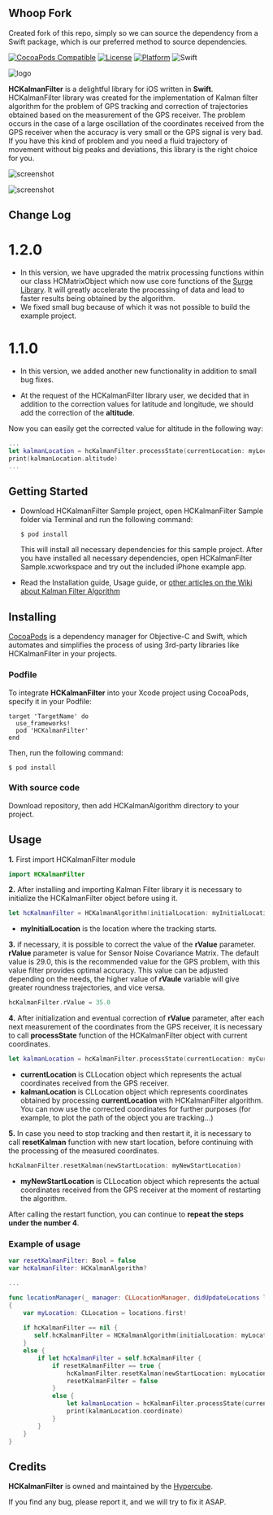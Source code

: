 ## Whoop Fork
Created fork of this repo, simply so we can source the dependency from a Swift package, which is our preferred method to source dependencies. 

[![CocoaPods Compatible](https://img.shields.io/cocoapods/v/HCKalmanFilter.svg)](http://cocoapods.org/pods/HCKalmanFilter)
[![License](https://img.shields.io/cocoapods/l/HCKalmanFilter.svg?style=flat)](http://cocoapods.org/pods/HCKalmanFilter)
[![Platform](https://img.shields.io/cocoapods/p/HCKalmanFilter.svg?style=flat)](http://cocoapods.org/pods/HCKalmanFilter)
![Swift](https://img.shields.io/badge/%20in-swift%203.1-orange.svg)

![logo](https://github.com/Hypercubesoft/HCKalmanFilter/blob/master/Images/HCKalmanFilterLogo.png)

**HCKalmanFilter** is a delightful library for iOS written in **Swift**. HCKalmanFilter library was created for the implementation of Kalman filter algorithm for the problem of GPS tracking and correction of trajectories obtained based on the measurement of the GPS receiver. The problem occurs in the case of a large oscillation of the coordinates received from the GPS receiver when the accuracy is very small or the GPS signal is very bad. If you have this kind of problem and you need a fluid trajectory of movement without big peaks and deviations, this library is the right choice for you.

![screenshot](https://github.com/Hypercubesoft/HCKalmanFilter/blob/master/Images/Screenshots/HCKalmanFilterSC1.png)

![screenshot](https://github.com/Hypercubesoft/HCKalmanFilter/blob/master/Images/Screenshots/HCKalmanFilterSC2.png)

## Change Log

# 1.2.0

* In this version, we have upgraded the matrix processing functions within our class HCMatrixObject which now use core functions of the [Surge Library](https://github.com/mattt/Surge). It will greatly accelerate the processing of data and lead to faster results being obtained by the algorithm.
* We fixed small bug because of which it was not possible to build the example project.

# 1.1.0

* In this version, we added another new functionality in addition to small bug fixes.

* At the request of the HCKalmanFilter library user, we decided that in addition to the correction values for latitude and longitude, we should add the correction of the **altitude**.

Now you can easily get the corrected value for altitude in the following way:

```swift
...
let kalmanLocation = hcKalmanFilter.processState(currentLocation: myLocation)
print(kalmanLocation.altitude)
...

```

## Getting Started

* Download HCKalmanFilter Sample project, open HCKalmanFilter Sample folder via Terminal and run the following command:

    ```
    $ pod install
    ```
    This will install all necessary dependencies for this sample project. After you have installed all necessary dependencies, open HCKalmanFilter Sample.xcworkspace and try out the included iPhone example app.

* Read the Installation guide, Usage guide, or [other articles on the Wiki about Kalman Filter Algorithm](https://en.wikipedia.org/wiki/Kalman_filter)

## Installing

[CocoaPods](https://cocoapods.org/) is a dependency manager for Objective-C and Swift, which automates and simplifies the process of using 3rd-party libraries like HCKalmanFilter in your projects.

### Podfile

To integrate **HCKalmanFilter** into your Xcode project using CocoaPods, specify it in your Podfile:

```
target 'TargetName' do
  use_frameworks!
  pod 'HCKalmanFilter'
end
```

Then, run the following command:

```
$ pod install
```

### With source code

Download repository, then add HCKalmanAlgorithm directory to your project.


## Usage
**1.** First import HCKalmanFilter module

```swift
import HCKalmanFilter
```

**2.** After installing and importing Kalman Filter library it is necessary to initialize the HCKalmanFilter object before using it.

```swift
let hcKalmanFilter = HCKalmanAlgorithm(initialLocation: myInitialLocation)
```
* **myInitialLocation** is the location where the tracking starts.


**3.** if necessary, it is possible to correct the value of the **rValue** parameter. **rValue** parameter is value for Sensor Noise Covariance Matrix. The default value is 29.0, this is the recommended value for the GPS problem, with this value filter provides optimal accuracy. This value can be adjusted depending on the needs, the higher value of **rVaule** variable will give greater roundness trajectories, and vice versa.

```swift
hcKalmanFilter.rValue = 35.0
```

**4.** After initialization and eventual correction of **rValue** parameter, after each next measurement of the coordinates from the GPS receiver, it is necessary to call **processState** function of the HCKalmanFilter object with current coordinates.

```swift
let kalmanLocation = hcKalmanFilter.processState(currentLocation: myCurrentLocation)
```
* **currentLocation** is CLLocation object which represents the actual coordinates received from the GPS receiver.
* **kalmanLocation** is CLLocation object which represents coordinates obtained by processing **currentLocation** with HCKalmanFilter algorithm. You can now use the corrected coordinates for further purposes (for example, to plot the path of the object you are tracking...) 

**5.** In case you need to stop tracking and then restart it, it is necessary to call **resetKalman** function with new start location, before continuing with the processing of the measured coordinates.

```swift
hcKalmanFilter.resetKalman(newStartLocation: myNewStartLocation)
```

* **myNewStartLocation** is CLLocation object which represents the actual coordinates received from the GPS receiver at the moment of restarting the algorithm.

After calling the restart function, you can continue to **repeat the steps under the number 4**.


### Example of usage

```swift
var resetKalmanFilter: Bool = false
var hcKalmanFilter: HCKalmanAlgorithm?

...

func locationManager(_ manager: CLLocationManager, didUpdateLocations locations: [CLLocation])
{
    var myLocation: CLLocation = locations.first!
    
    if hcKalmanFilter == nil {
       self.hcKalmanFilter = HCKalmanAlgorithm(initialLocation: myLocation)
    }
    else {
        if let hcKalmanFilter = self.hcKalmanFilter {
            if resetKalmanFilter == true {
                hcKalmanFilter.resetKalman(newStartLocation: myLocation)
                resetKalmanFilter = false
            }
            else {
                let kalmanLocation = hcKalmanFilter.processState(currentLocation: myLocation)
                print(kalmanLocation.coordinate)
            }
        }
    }
}

```

## Credits

**HCKalmanFilter** is owned and maintained by the [Hypercube](http://hypercubesoft.com/).

If you find any bug, please report it, and we will try to fix it ASAP.
